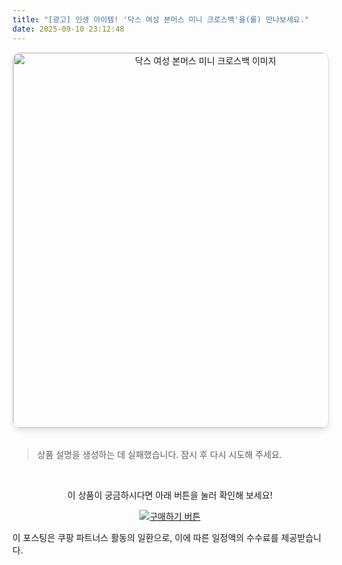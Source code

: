 ```yaml
---
title: "[광고] 인생 아이템! '닥스 여성 본머스 미니 크로스백'을(를) 만나보세요."
date: 2025-09-10 23:12:48
---
```


<div align="center">
    <a href="https://link.coupang.com/re/AFFSDP?lptag=AF8916626&pageKey=8719883741&itemId=25328383559&vendorItemId=92323229234&traceid=V0-153-5dd9f4ea53d38f33&requestid=20250911081236608314235714" target="_blank">
        <img src="https://ads-partners.coupang.com/image1/rEJjbGJmlkIKvY9urCQPOBt1XC477o_nTLpqG7IaSFdoc53XVKzbcfCyHeKqFnCh0WDetT8b23x7a5mjdJ3h2krNBaT_BClyMPr7A-hiPeku99eb6NvooOgFkcvXttTe3c6_6kodGFaWS69jdW1cIbA6m9VWl7807NBT8ZI0vaUZ0sA4CIOnlej92QrxxYVoftVetIJYXKnFUVAVgqdWnyyPn6DdCOa40gMvlN4G1Qi1Olz2U6YEjmzM0wm0CnQfbN1CdzLUMMsfZMhTPQO2JfAPCSA=" alt="닥스 여성 본머스 미니 크로스백 이미지" width="600" style="max-width: 100%; height: auto; border-radius: 12px; border: 1px solid #e0e0e0; box-shadow: 0 4px 8px rgba(0,0,0,0.1);">
    </a>
</div>
<br>

> 상품 설명을 생성하는 데 실패했습니다. 잠시 후 다시 시도해 주세요.



<br>

<div align="center">
  <p>이 상품이 궁금하시다면 아래 버튼을 눌러 확인해 보세요!</p>
  <a href="https://link.coupang.com/re/AFFSDP?lptag=AF8916626&pageKey=8719883741&itemId=25328383559&vendorItemId=92323229234&traceid=V0-153-5dd9f4ea53d38f33&requestid=20250911081236608314235714" target="_blank">
    <img src="https://img.shields.io/badge/지금 바로 구매하기-FF5722?style=for-the-badge&logo=coupa&logoColor=white" alt="구매하기 버튼">
  </a>
</div>

이 포스팅은 쿠팡 파트너스 활동의 일환으로, 이에 따른 일정액의 수수료를 제공받습니다.
